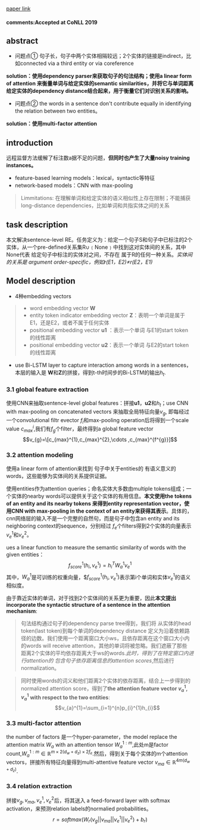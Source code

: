 [paper link](https://arxiv.org/pdf/1912.03832.pdf)

#### comments:Accepted at CoNLL 2019

## abstract
* 问题点①  句子长，句子中两个实体相隔较远；2个实体的链接是indirect，比如connected via a third entity or via coreference

**solution：使用dependency parser来获取句子的句法结构；使用a linear form of attention 来衡量单词与给定实体的semantic similarities，并将它与单词距离给定实体的dependency distance结合起来，用于衡量它们对识别关系的影响。**
* 问题点②  the words in a sentence don't contribute equally in identifying the relation between two entities。

**solution：使用multi-factor attention**
## introduction
远程监督方法缓解了标注数a据不足的问题，**但同时也产生了大量noisy training instances。**
* feature-based learning models：lexical，syntactic等特征
* network-based models：CNN with max-pooling 
> Limmitations: 在理解单词和给定实体的语义相似性上存在限制；不能捕获long-distance dependencies，比如单词和共指实体之间的关系
## task description
本文解决sentence-level RE。任务定义为：给定一个句子S和句子中已标注的2个实体，从一个pre-defined关系集R∪﹛None﹜中找到这对实体间的关系，其中None代表 给定句子中标注的实体对之间，不存在 属于R的任何一种关系。*实体间的关系是 argument order-specific，例如r(E1，E2)≠r(E2，E1)*
## Model description
* 4种embedding vectors
> * word embedding vector **W**
> * entity token indicator embedding vector **Z**：表明一个单词是属于E1，还是E2，或者不属于任何实体
> * positional embedding vector **u1** ：表示一个单词 与E1的start token 的线性距离
> * positional embedding vector **u2**：表示一个单词 与E2的start token 的线性距离

* use Bi-LSTM layer to capture interaction among words in a sentences，本层的输入是 **W**和**Z**的拼接，得到t-th时间步的Bi-LSTM的输出$h_{t}$.
### 3.1 global feature extraction
使用CNN来抽取sentence-level global features：拼接**u1**，**u2**和$h_{t}$；use CNN with max-pooling on concatenated vectors 来抽取全局特征向量$v_{g}$, 即每经过一个convolutional filtr evector $f_{i}$和max-pooling operation后将得到一个scale value $c_{max}^{i}$,我们有$f_{g}$个filter，最终得到a global feature vector
$$v_{g}=\[c_{max}^{1},c_{max}^{2},\cdots ,c_{max}^{f^{g}}]$$
### 3.2 attention modeling
使用a linear form of attention来找到 句子中关于entities的 有语义意义的words，这些能够为实体间的关系提供证据。

使用entities作为attention queries；命名实体大多数由multiple tokens组成；一个实体的nearby words可以提供关于这个实体的有用信息。**本文使用the tokens of an entity and its nearby tokens 来得到entity representation vector，使用CNN with max-pooling in the context of an entity来获得其表示**。具体的，cnn网络层的输入不是一个完整的自然句，而是句子中包含an entity and its neighboring context的sequence，分别经过 $f_{e}$个filters得到2个实体的向量表示$v_{e}^{1}$和$v_{e}^{2}$。

ues a linear function to measure the semantic similarity of words with the given entities：
$$f_{score}^{1}(h_{i},v_{e}^{1})=h_{i}^{T}W_{a}^{1}v_{e}^{1}$$
其中，$W_{a}^{1}$是可训练的权重向量，$$f_{score}^{1}(h_{i},v_{e}^{1})$表示第i个单词和实体$v_{e}^{1}$的语义相似度。


由于靠近实体的单词，对于找到2个实体间的关系更为重要，因此**本文提出incorporate the syntactic structure of a sentence in the attention mechanism**:
> 句法结构通过句子的dependency parse tree得到，我们将 从实体的head token(last token)到每个单词的dependency distance 定义为沿着依赖路径的边数。我们使用一个距离窗口大小ws，且依存距离在这个窗口大小内的words will receive attention，其他的单词将被忽略。我们遮蔽了那些 距离2个实体的平均依存距离大于ws的words.*此时，得到了在特定窗口内进行attention的 包含句子依存距离信息的attention scores*,然后进行normalization。

> 同时使用words的词义和他们距离2个实体的依存距离，结合上一步得到的normalized attention score，得到了**the attention feature vector $v_{a}^{1}$, $v_{a}^{1}$ with respect to the two entities**:
$$v_{a}^{1}=\sum_{i=1}^{n}p_{i}^{1}h_{i}$$

### 3.3 multi-factor attention
the number of factors 是一个hyper-parameter，the model replace the attention matrix $W_{a}$ with an attention tensor $W_{a}^{1:m}$,此处m是factor count,$W_{a}^{1:m} \in \mathbb{R}^{m\times 2(d_{w}+d_{z})\times 2f_{e}}$.然后，得到关于每个实体的m个attention vectors，拼接所有特征向量得到multi-attentive feature vector $v_{ma}\in \mathbb{R}^{4m(d_{w}+d_{z})}$.

### 3.4 relation extraction

拼接$v_{g},v_{ma},v_{e}^{1},v_{e}^{2}$后，将其送入 a feed-forward layer with softmax activation，来预测relation labels的normalied probabilities。
$$r= softmax(W_{r}(v_{g}||v_{ma}||v_{e}^{1}||v_{e}^{2})+b_{r})$$
